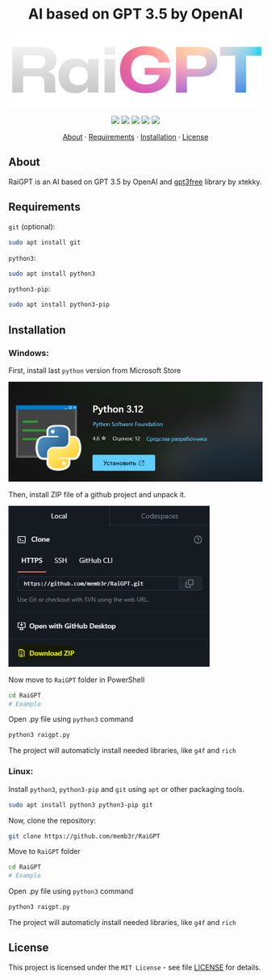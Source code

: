 <h1 align="center">
  AI based on GPT 3.5 by OpenAI
</h1>

<p align="center">
  <img src="raigptlogotype.png">
</p>

<p align="center">
   <img src="https://img.shields.io/badge/version-1.0.0-red"> <img src="https://img.shields.io/badge/lang-python-blue?logo=python"> <img src="https://img.shields.io/badge/plat-linux-yellow?logo=linux"> <img src="https://img.shields.io/badge/plat-windows-blue?logo=windows"> <img src="https://img.shields.io/badge/license-MIT-green?logo=mit">
</p>

<p align="center">
  <a href="https://github.com/memb3r/RaiGPT/#about">About</a>  ·  <a href="https://github.com/memb3r/RaiGPT/#requirements">Requirements</a>  ·  <a href="https://github.com/memb3r/RaiGPT/#installation">Installation</a>  ·  <a href="https://github.com/memb3r/RaiGPT/#license">License</a>
</p>

## About

RaiGPT is an AI based on GPT 3.5 by OpenAI and  [gpt3free](https://github.com/xtekky/gpt4free) library by xtekky.

## Requirements

<code>git</code> (optional):

```bash
sudo apt install git
```

<code>python3</code>:

```bash
sudo apt install python3
```

<code>python3-pip</code>:

```bash
sudo apt install python3-pip
```

## Installation

### Windows:

First, install last <code>python</code> version from Microsoft Store

<img src="raigptpython.png">

Then, install ZIP file of a github project and unpack it.

<img src="raigptzip.png">

Now move to <code>RaiGPT</code> folder in PowerShell

```bash
cd RaiGPT
# Example
```

Open .py file using <code>python3</code> command

```bash
python3 raigpt.py
```

The project will automaticly install needed libraries, like <code>g4f</code> and <code>rich</code>

### Linux:

Install <code>python3</code>, <code>python3-pip</code> and <code>git</code> using <code>apt</code> or other packaging tools.

```bash
sudo apt install python3 python3-pip git
```

Now, clone the repository:

```bash
git clone https://github.com/memb3r/RaiGPT
```

Move to <code>RaiGPT</code> folder

```bash
cd RaiGPT
# Example
```

Open .py file using <code>python3</code> command

```bash
python3 raigpt.py
```

The project will automaticly install needed libraries, like <code>g4f</code> and <code>rich</code>

## License

This project is licensed under the <code>MIT License</code> - see file [LICENSE](LICENSE) for details.

